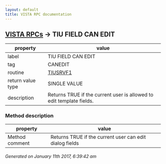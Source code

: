 ```yaml
---
layout: default
title: VISTA RPC documentation
---
```




## [VISTA RPCs](TableOfContent.md) &#8594; TIU FIELD CAN EDIT 

 property | value 
--- | --- 
 label | TIU FIELD CAN EDIT
 tag | CANEDIT
 routine | [TIUSRVF1](http://code.osehra.org/dox/Routine_TIUSRVF1_source.html)
 return value type | SINGLE VALUE
 description | Returns TRUE if the current user is allowed to edit template fields.


### Method description

 property | value 
--- | --- 
 Method comment | Returns TRUE if the current user can edit dialog fields




 ###### Generated on January 11th 2017, 6:39:42 am